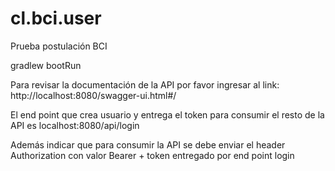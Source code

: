 # cl.bci.user
Prueba postulación BCI

gradlew bootRun

Para revisar la documentación de la API por favor ingresar al link: http://localhost:8080/swagger-ui.html#/

El end point que crea usuario y entrega el token para consumir el resto de la API es localhost:8080/api/login

Además indicar que para consumir la API se debe enviar el header Authorization con valor Bearer + token entregado por end point login